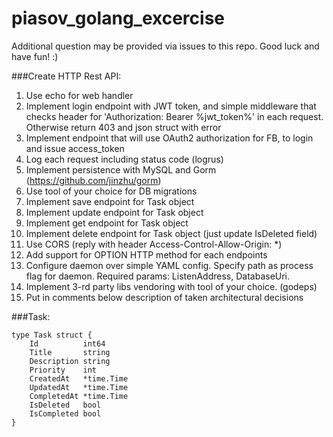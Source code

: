 # piasov_golang_excercise

Additional question may be provided via issues to this repo. Good luck and have fun! :)

###Create HTTP Rest API:
1. Use echo for web handler 
2. Implement login endpoint with JWT token, and simple middleware that checks header for 'Authorization: Bearer %jwt_token%' in each request. Otherwise return 403 and json struct with error 
3. Implement endpoint that will use OAuth2 authorization for FB, to login and issue access_token
3. Log each request including status code (logrus)
4. Implement persistence with MySQL and Gorm (https://github.com/jinzhu/gorm) 
5. Use tool of your choice for DB migrations 
6. Implement save endpoint for Task object 
7. Implement update endpoint for Task object 
8. Implement get endpoint for Task object 
9. Implement delete endpoint for Task object (just update IsDeleted field)  
10. Use CORS (reply with header Access-Control-Allow-Origin: *) 
11. Add support for OPTION HTTP method for each endpoints  
12. Configure daemon over simple YAML config. Specify path as process flag for daemon. Required params: ListenAddress, DatabaseUri. 
13. Implement 3-rd party libs vendoring with tool of your choice. (godeps)
14. Put in comments below description of taken architectural decisions


###Task:
```
type Task struct {
    Id          int64
    Title       string
    Description string
    Priority    int
    CreatedAt   *time.Time
    UpdatedAt   *time.Time
    CompletedAt *time.Time
    IsDeleted   bool
    IsCompleted bool
}
```
